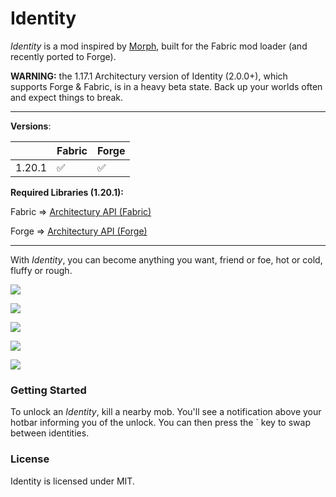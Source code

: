# Identity

*Identity* is a mod inspired by [Morph](https://www.curseforge.com/minecraft/mc-mods/morph), built for the Fabric mod loader (and recently ported to Forge).

**WARNING:** the 1.17.1 Architectury version of Identity (2.0.0+), which supports Forge & Fabric, is in a heavy beta state. Back up your worlds often and expect things to break.

---

**Versions**:

|        | Fabric | Forge |
|--------| ----------- | ----------- |
| 1.20.1 | ✅   | ✅    |

**Required Libraries (1.20.1):**

Fabric => [Architectury API (Fabric)](https://www.curseforge.com/minecraft/mc-mods/architectury-fabric)

Forge => [Architectury API (Forge)](https://www.curseforge.com/minecraft/mc-mods/architectury-forge)

---

With *Identity*, you can become anything you want, friend or foe, hot or cold, fluffy or rough.

![](https://i.imgur.com/zMhPFfH.png)

![](https://i.imgur.com/07kHvFt.png)

![](https://i.imgur.com/H7ib97N.png)

![](https://i.imgur.com/TMA0PQW.png)

![](https://i.imgur.com/VyzaCY3.png)

### Getting Started

To unlock an *Identity*, kill a nearby mob. You'll see a notification above your hotbar informing you of the unlock. You can then press the ` key to swap between identities.

### License

Identity is licensed under MIT. 
